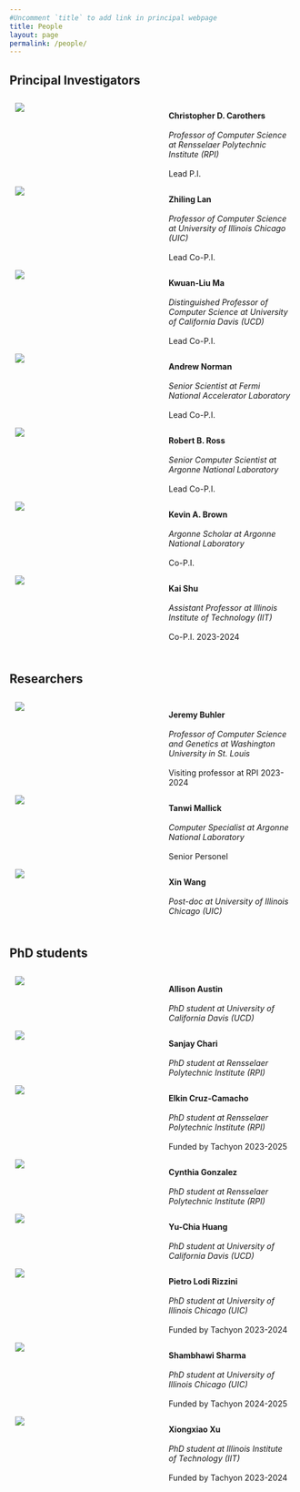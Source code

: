 ```yaml
---
#Uncomment `title` to add link in principal webpage
title: People
layout: page
permalink: /people/
---
```


## Principal Investigators

<div class="col">
  <div>
    <div class="image-container">
      <img src="headshot/chris.jpg">
    </div>
    <p>
      <b>Christopher D. Carothers</b> <br>
      <i>Professor of Computer Science at Rensselaer Polytechnic Institute (RPI)</i> <br>
      Lead P.I.
    </p>
  </div>
  <div>
    <div class="image-container">
      <img src="headshot/zhiling.jpg">
    </div>
    <p>
      <b>Zhiling Lan</b> <br>
      <i>Professor of Computer Science at University of Illinois Chicago (UIC)</i> <br>
      Lead Co-P.I.
    </p>
  </div>
  <div>
    <div class="image-container">
      <img src="headshot/kwan-liu.jpg">
    </div>
    <p>
      <b>Kwuan-Liu Ma</b> <br>
      <i>Distinguished Professor of Computer Science at University of California Davis (UCD)</i> <br>
      Lead Co-P.I.
    </p>
  </div>
  <div>
    <div class="image-container">
      <img src="headshot/andrew.jpg">
    </div>
    <p>
      <b>Andrew Norman</b> <br>
      <i>Senior Scientist at Fermi National Accelerator Laboratory</i> <br>
      Lead Co-P.I.
    </p>
  </div>
  <div>
    <div class="image-container">
      <img src="headshot/rob.jpg">
    </div>
    <p>
      <b>Robert B. Ross</b> <br>
      <i>Senior Computer Scientist at Argonne National Laboratory</i> <br>
      Lead Co-P.I.
    </p>
  </div>
  <div>
    <div class="image-container">
      <img src="headshot/kevin.jpg">
    </div>
    <p>
      <b>Kevin A. Brown</b> <br>
      <i>Argonne Scholar at Argonne National Laboratory</i> <br>
      Co-P.I.
    </p>
  </div>
  <div>
    <div class="image-container">
      <img src="headshot/kai.jpg">
    </div>
    <p>
      <b>Kai Shu</b> <br>
      <i>Assistant Professor at Illinois Institute of Technology (IIT)</i> <br>
      Co-P.I. 2023-2024
    </p>
  </div>
</div>

## Researchers

<div class="col">
  <div>
    <div class="image-container">
      <img src="headshot/jeremy.jpg">
    </div>
    <p>
      <b>Jeremy Buhler</b> <br>
      <i>Professor of Computer Science and Genetics at Washington University in St. Louis</i> <br>
      Visiting professor at RPI 2023-2024
    </p>
  </div>
  <div>
    <div class="image-container">
      <img src="headshot/tanwi.jpg">
    </div>
    <p>
      <b>Tanwi Mallick</b> <br>
      <i>Computer Specialist at Argonne National Laboratory</i> <br>
      Senior Personel
    </p>
  </div>
  <div>
    <div class="image-container">
      <img src="headshot/xin.jpg">
    </div>
    <p>
      <b>Xin Wang</b> <br>
      <i>Post-doc at University of Illinois Chicago (UIC)</i>
    </p>
  </div>
</div>

## PhD students

<div class="col">
  <div>
    <div class="image-container">
      <img src="headshot/allison.jpg">
    </div>
    <p>
      <b>Allison Austin</b> <br>
      <i>PhD student at University of California Davis (UCD)</i>
    </p>
  </div>
  <div>
    <div class="image-container">
      <img src="headshot/sanjay.jpg">
    </div>
    <p>
      <b>Sanjay Chari</b> <br>
      <i>PhD student at Rensselaer Polytechnic Institute (RPI)</i>
    </p>
  </div>
  <div>
    <div class="image-container">
      <img src="headshot/elkin.jpg">
    </div>
    <p>
      <b>Elkin Cruz-Camacho</b> <br>
      <i>PhD student at Rensselaer Polytechnic Institute (RPI)</i> <br>
      Funded by Tachyon 2023-2025
    </p>
  </div>
  <div>
    <div class="image-container">
      <img src="headshot/cynthia.jpg">
    </div>
    <p>
      <b>Cynthia Gonzalez</b> <br>
      <i>PhD student at Rensselaer Polytechnic Institute (RPI)</i>
    </p>
  </div>
  <div>
    <div class="image-container">
      <img src="headshot/yu-chia.jpg">
    </div>
    <p>
      <b>Yu-Chia Huang</b> <br>
      <i>PhD student at University of California Davis (UCD)</i>
    </p>
  </div>
  <div>
    <div class="image-container">
      <img src="headshot/pietro.jpg">
    </div>
    <p>
      <b>Pietro Lodi Rizzini</b> <br>
      <i>PhD student at University of Illinois Chicago (UIC)</i> <br>
      Funded by Tachyon 2023-2024
    </p>
  </div>
  <div>
    <div class="image-container">
      <img src="headshot/sharma.jpg">
    </div>
    <p>
      <b>Shambhawi Sharma</b> <br>
      <i>PhD student at University of Illinois Chicago (UIC)</i> <br>
      Funded by Tachyon 2024-2025
    </p>
  </div>
  <div>
    <div class="image-container">
      <img src="headshot/xiongxiao.jpg">
    </div>
    <p>
      <b>Xiongxiao Xu</b> <br>
      <i>PhD student at Illinois Institute of Technology (IIT)</i> <br>
      Funded by Tachyon 2023-2024
    </p>
  </div>
</div>


<style>
.image-container {
  width: 250px;
  flex-shrink: 0;
}

.image-container img {
  max-width: 100%;
  height: auto;
}

@media (min-width: 600px) {
  .col img {
    margin-bottom: 20px;
  }

  .col {
    flex: 1;
    display: flex;
    flex-direction: column;
    padding: 10px;
  }

  .col div {
    display: flex;
  }

  .col p {
    margin-left: 20px;
    display: flex;
    flex-direction: column;
    justify-content: center
  }
}
</style>
